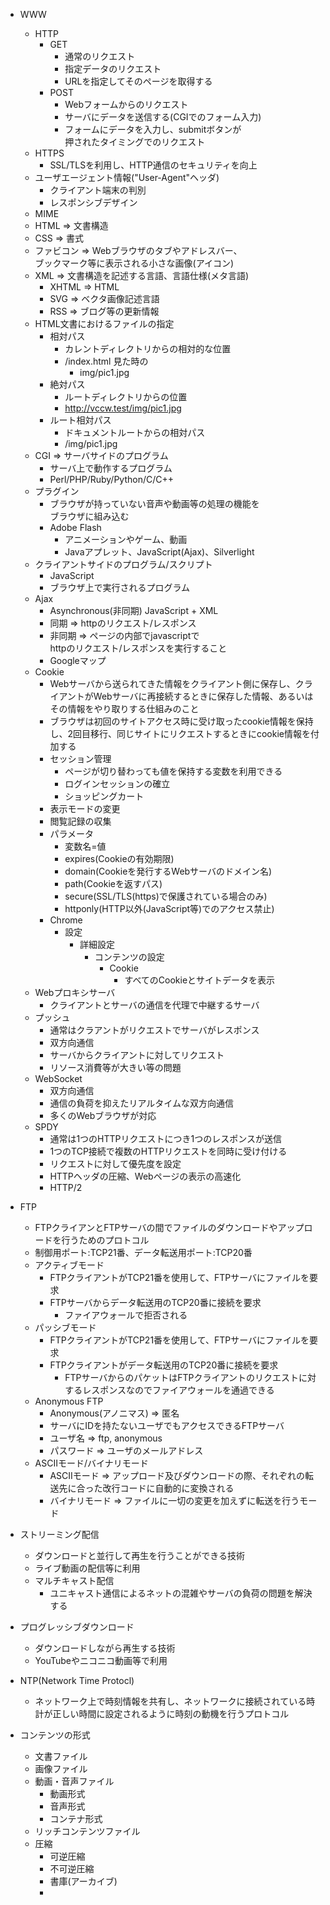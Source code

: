 - WWW
    - HTTP
        - GET
            - 通常のリクエスト
            - 指定データのリクエスト
            - URLを指定してそのページを取得する
        - POST
            - Webフォームからのリクエスト
            - サーバにデータを送信する(CGIでのフォーム入力)
            - フォームにデータを入力し、submitボタンが  
            押されたタイミングでのリクエスト
    - HTTPS
        - SSL/TLSを利用し、HTTP通信のセキュリティを向上
    - ユーザエージェント情報("User-Agent"ヘッダ)
        - クライアント端末の判別
        - レスポンシブデザイン
    - MIME
    - HTML => 文書構造
    - CSS => 書式
    - ファビコン => Webブラウザのタブやアドレスバー、  
    ブックマーク等に表示される小さな画像(アイコン)
    - XML => 文書構造を記述する言語、言語仕様(メタ言語)
        - XHTML => HTML
        - SVG => ベクタ画像記述言語
        - RSS => ブログ等の更新情報
    - HTML文書におけるファイルの指定
        - 相対パス
            - カレントディレクトリからの相対的な位置
            - /index.html 見た時の
                - img/pic1.jpg
        - 絶対パス
            - ルートディレクトリからの位置
            - http://vccw.test/img/pic1.jpg
        - ルート相対パス
            - ドキュメントルートからの相対パス
            - /img/pic1.jpg
    - CGI => サーバサイドのプログラム
        - サーバ上で動作するプログラム
        - Perl/PHP/Ruby/Python/C/C++
    - プラグイン
        - ブラウザが持っていない音声や動画等の処理の機能を  
        ブラウザに組み込む
        - Adobe Flash
            - アニメーションやゲーム、動画
            - Javaアプレット、JavaScript(Ajax)、Silverlight
    - クライアントサイドのプログラム/スクリプト
        - JavaScript
        - ブラウザ上で実行されるプログラム
    - Ajax
        - Asynchronous(非同期) JavaScript + XML
        - 同期 => httpのリクエスト/レスポンス
        - 非同期 => ページの内部でjavascriptで  
        httpのリクエスト/レスポンスを実行すること
        - Googleマップ
    - Cookie
        - Webサーバから送られてきた情報をクライアント側に保存し、クライアントがWebサーバに再接続するときに保存した情報、あるいはその情報をやり取りする仕組みのこと
        - ブラウザは初回のサイトアクセス時に受け取ったcookie情報を保持し、2回目移行、同じサイトにリクエストするときにcookie情報を付加する
        - セッション管理
            - ページが切り替わっても値を保持する変数を利用できる
            - ログインセッションの確立
            - ショッピングカート
        - 表示モードの変更
        - 閲覧記録の収集
        - パラメータ
            - 変数名=値
            - expires(Cookieの有効期限)
            - domain(Cookieを発行するWebサーバのドメイン名)
            - path(Cookieを返すパス)
            - secure(SSL/TLS(https)で保護されている場合のみ)
            - httponly(HTTP以外(JavaScript等)でのアクセス禁止)
        - Chrome
            - 設定
                - 詳細設定
                    - コンテンツの設定
                        - Cookie
                            - すべてのCookieとサイトデータを表示
    - Webプロキシサーバ
        - クライアントとサーバの通信を代理で中継するサーバ
    - プッシュ
        - 通常はクラアントがリクエストでサーバがレスポンス
        - 双方向通信
        - サーバからクライアントに対してリクエスト
        - リソース消費等が大きい等の問題
    - WebSocket
        - 双方向通信
        - 通信の負荷を抑えたリアルタイムな双方向通信
        - 多くのWebブラウザが対応
    - SPDY
        - 通常は1つのHTTPリクエストにつき1つのレスポンスが送信
        - 1つのTCP接続で複数のHTTPリクエストを同時に受け付ける
        - リクエストに対して優先度を設定
        - HTTPヘッダの圧縮、Webページの表示の高速化
        - HTTP/2
- FTP
    - FTPクライアンとFTPサーバの間でファイルのダウンロードやアップロードを行うためのプロトコル
    - 制御用ポート:TCP21番、データ転送用ポート:TCP20番
    - アクティブモード
        - FTPクライアントがTCP21番を使用して、FTPサーバにファイルを要求
        - FTPサーバからデータ転送用のTCP20番に接続を要求
            - ファイアウォールで拒否される
    - パッシブモード
        - FTPクライアントがTCP21番を使用して、FTPサーバにファイルを要求
        - FTPクライアントがデータ転送用のTCP20番に接続を要求
            - FTPサーバからのパケットはFTPクライアントのリクエストに対するレスポンスなのでファイアウォールを通過できる
    - Anonymous FTP
        - Anonymous(アノニマス) => 匿名
        - サーバにIDを持たないユーザでもアクセスできるFTPサーバ
        - ユーザ名 => ftp, anonymous
        - パスワード => ユーザのメールアドレス
    - ASCIIモード/バイナリモード
        - ASCIIモード => アップロード及びダウンロードの際、それぞれの転送先に合った改行コードに自動的に変換される
        - バイナリモード => ファイルに一切の変更を加えずに転送を行うモード
- ストリーミング配信
    - ダウンロードと並行して再生を行うことができる技術
    - ライブ動画の配信等に利用
    - マルチキャスト配信
        - ユニキャスト通信によるネットの混雑やサーバの負荷の問題を解決する
- プログレッシブダウンロード
    - ダウンロードしながら再生する技術
    - YouTubeやニコニコ動画等で利用
- NTP(Network Time Protocl)
    - ネットワーク上で時刻情報を共有し、ネットワークに接続されている時計が正しい時間に設定されるように時刻の動機を行うプロトコル

- コンテンツの形式
    - 文書ファイル
    - 画像ファイル
    - 動画・音声ファイル
        - 動画形式
        - 音声形式
        - コンテナ形式
    - リッチコンテンツファイル
    - 圧縮
        - 可逆圧縮
        - 不可逆圧縮
        - 書庫(アーカイブ)
        - 